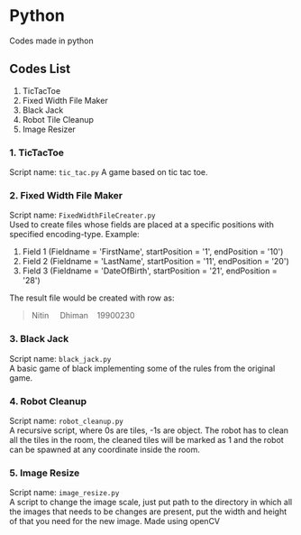 # Python
Codes made in python


## Codes List
1. TicTacToe
2. Fixed Width File Maker
3. Black Jack
4. Robot Tile Cleanup
5. Image Resizer

### 1. TicTacToe
  Script name: `tic_tac.py`
  A game based on tic tac toe.
  

### 2. Fixed Width File Maker
  Script name: `FixedWidthFileCreater.py`\
  Used to create files whose fields are placed at a specific positions with specified encoding-type.
  Example:
  1. Field 1 (Fieldname = 'FirstName', startPosition = '1', endPosition = '10')
  2. Field 2 (Fieldname = 'LastName', startPosition = '11', endPosition = '20')
  3. Field 3 (Fieldname = 'DateOfBirth', startPosition = '21', endPosition = '28')
  
  The result file would be created with row as:
  > Nitin&nbsp;&nbsp;&nbsp;&nbsp;&nbsp;Dhiman&nbsp;&nbsp;&nbsp;&nbsp;19900230
  
  
### 3. Black Jack
  Script name: `black_jack.py`\
  A basic game of black implementing some of the rules from the original game.

### 4. Robot Cleanup
  Script name: `robot_cleanup.py`\
  A recursive script, where 0s are tiles, -1s are object. The robot has to clean all the tiles in the room, the cleaned tiles will be marked as 1 and the robot can be spawned at any coordinate inside the room.
  
### 5. Image Resize
  Script name: `image_resize.py`\
  A script to change the image scale, just put path to the directory in which all the images that needs to be changes are present, put the width and height of that you need for the new image.
  Made using openCV

